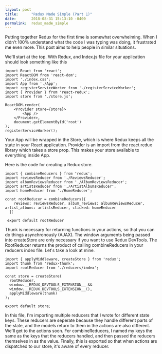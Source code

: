 ```yaml
---
layout: post
title:      "Redux Made Simple (Part 1)"
date:       2018-08-31 15:13:10 -0400
permalink:  redux_made_simple
---
```



Putting together Redux for the first time is somewhat overwhelming. When I didn't 100% understand what the code I was typing was doing, it frustrated me even more. This post aims to help people in similar situations.

We'll start at the top. With Redux, and Index.js file for your application should look something like this

```
import React from 'react';
import ReactDOM from 'react-dom';
import './index.css';
import App from './App';
import registerServiceWorker from './registerServiceWorker';
import { Provider } from 'react-redux';
import store from './store.js';

ReactDOM.render(
    <Provider store={store}>
        <App />
    </Provider>,
    document.getElementById('root')
);
registerServiceWorker();

```

Your App will be wrapped in the Store, which is where Redux keeps all the state in your React application. Provider is an import from the react redux library which takes a store prop. This makes your store available to everything inside App.


Here is the code for creating a Redux store.


```
import { combineReducers } from 'redux';
import reviewsReducer from './ReviewsReducer';
import albumReviewsReducer from './AlbumReviewsReducer';
import artistsReducer from './ArtistAlbumsReducer';
import homeReducer from './HomeReducer';

const rootReducer = combineReducers({
    reviews: reviewsReducer, album_reviews: albumReviewsReducer, artist_albums: artistsReducer, clicked: homeReducer
  })

 export default rootReducer
```


Thunk is necessary for returning functions in your actions, so that you can do things asynchronously (AJAX). The window arguments being passed into createStore are only necessary if you want to use Redux DevTools. The RootReducer returns the product of calling combineReducers in your reducers index file. Let's take a look at mine.

```
import { applyMiddleware, createStore } from 'redux';
import thunk from 'redux-thunk';
import rootReducer from './reducers/index';

const store = createStore(
  rootReducer,
  window.__REDUX_DEVTOOLS_EXTENSION__ &&
  window.__REDUX_DEVTOOLS_EXTENSION__(),
  applyMiddleware(thunk)
);

export default store;
```
 
 In this file, I'm importing multiple reducers that I wrote for different state keys. These reducers are seperate because they handle different parts of the state, and the models return to them in the actions are also different. We'll get to the actions soon. For combineReducers, I named my keys the same as the keys that the reducers handled, and then passed the reducers themselves in as the value. Finally, this is exported so that when actions are dispatched to our store, it's aware of every reducer.


